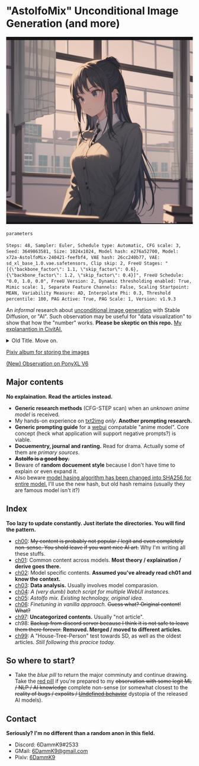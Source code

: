 # "AstolfoMix" Unconditional Image Generation (and more) #

![cover2.png](cover2.png)

```
parameters

Steps: 48, Sampler: Euler, Schedule type: Automatic, CFG scale: 3, Seed: 3649863581, Size: 1024x1024, Model hash: e276a52700, Model: x72a-AstolfoMix-240421-feefbf4, VAE hash: 26cc240b77, VAE: sd_xl_base_1.0.vae.safetensors, Clip skip: 2, FreeU Stages: "[{\"backbone_factor\": 1.1, \"skip_factor\": 0.6}, {\"backbone_factor\": 1.2, \"skip_factor\": 0.4}]", FreeU Schedule: "0.0, 1.0, 0.0", FreeU Version: 2, Dynamic thresholding enabled: True, Mimic scale: 1, Separate Feature Channels: False, Scaling Startpoint: MEAN, Variability Measure: AD, Interpolate Phi: 0.3, Threshold percentile: 100, PAG Active: True, PAG Scale: 1, Version: v1.9.3
```

An *informal* research about [unconditional image generation](https://huggingface.co/tasks/unconditional-image-generation) with Stable Diffusion, or "AI". Such observation may be useful for "data visualization" to show that how the "number" works. **Please be skeptic on this repo.** [My explanantion in CivitAI.](https://civitai.com/articles/5149/untitled-denoising-to-the-random-content)

<details>
    <summary> Old Title. Move on. </summary>

# "NAI Anine" Pure Negative Prompt (and more) #

![cover.png](cover.png)

```
Negative prompt: (bad:0), (comic:0), (cropped:0), (error:0), (extra:0), (low:0), (lowres:0), (speech:0), (worst:0)
Steps: 32, Sampler: Euler, CFG scale: 10.5, Seed: 1337, Size: 512x512, Model hash: 925997e9, Clip skip: 2
```

An *informal* research about "NAI anime" art with pure negative prompt. Such observation may be useful for "data visualization" to show that how the "number" works. **Please be skeptic on this repo.**
</details>

[Pixiv album for storing the images](https://www.pixiv.net/en/tags/PureNegativePrompt/artworks)

[(New) Observation on PonyXL V6](ch02/pony_sd.md)

## Major contents ##
**No explaination. Read the articles instead.**
- **Generic research methods** (CFG-STEP scan) when an *unknown anime model* is received.
- My hands-on experience on [txt2img](https://en.wikipedia.org/wiki/Text-to-image_model) *only*. **Another prompting research.**
- **Generic prompting guide** for a [webui](https://github.com/AUTOMATIC1111/stable-diffusion-webui) compatable "anime model". Core concept (heck what application will support negative prompts?) is viable.
- **Docuementry, journal and ranting.** Read for drama. Actually some of them are *primary sources*. 
- ~~**Astolfo is a good boy.**~~
- Beware of **random docuement style** because I don't have time to explain or even expand it.
- Also beware [model hasing algorithm has been changed into SHA256 for entire model.](https://github.com/AUTOMATIC1111/stable-diffusion-webui/commit/a95f1353089bdeaccd7c266b40cdd79efedfe632) I'll use the new hash, but old hash remains (usually they are famous model isn't it?)

## Index ##
**Too lazy to update constantly. Just iterlate the directories. You will find the pattern.**
- [ch00](ch00): ~~My content is probably not popular / legit and even completely non-sense. You shold leave if you want nice AI art.~~ Why I'm writing all these stuffs.
- [ch01](ch01): Common content across models. **Most theory / explaination / derive goes there.**
- [ch02](ch02): Model specific contents. **Assumed you've already read ch01 and know the context.**
- [ch03](ch03): **Data analysis.**  Usually involves model comparasion.
- [ch04](ch04): *A (very dumb) batch script for multiple WebUI instances.*
- [ch05](ch05): *Astolfo mix. Existing technology, original idea.*
- [ch06](ch06): *Finetuning in vanilla approach.* ~~Guess what? Original content! What?~~
- [ch97](ch97): **Uncategorized contents.** Usually "not article".
- ch98: ~~Backup from discord server because I think it is not safe to leave them there forever.~~ **Removed. Merged / moved to different articles.**
- [ch99](ch99): A "House-Tree-Person" test towards SD, as well as the oldest articles. *Still following this pracice today.*

## So where to start? ##
- Take the *blue pill* to return the major comminuty and continue drawing. Take the [red pill](ch00/red_pill.md) if you're prepared to my ~~observation with some legit ML / NLP / AI knowledge~~ complete non-sense (or somewhat closest to the ~~reality of bugs / expolits / [Undefined behavior](https://en.wikipedia.org/wiki/Undefined_behavior)~~ dystopia of the released AI models).

## Contact ##
**Seriously? I'm no different than a random anon in this field.**
- Discord: 6DammK9#2533
- GMail: 6DammK9@gmail.com
- Pixiv: [6DammK9](https://www.pixiv.net/en/users/11525730)
